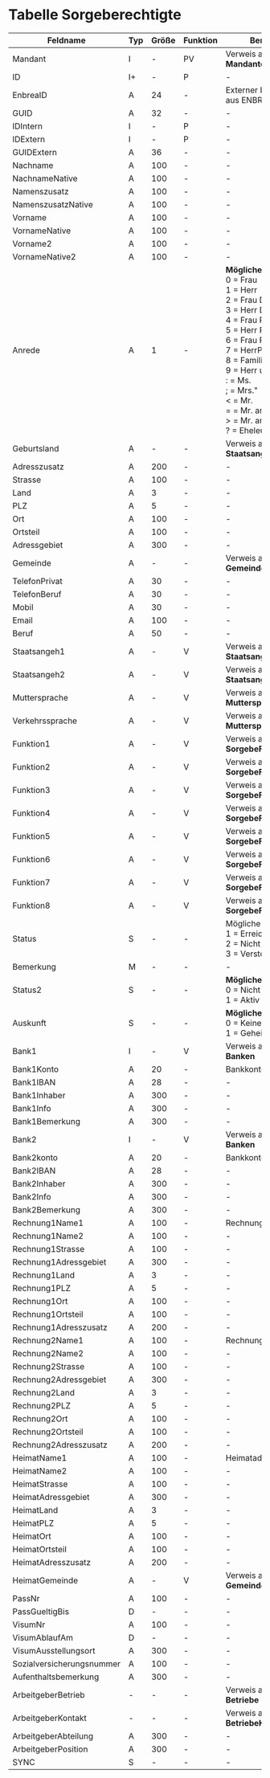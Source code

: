 # Tabelle Sorgeberechtigte


| Feldname                  | Typ | Größe | Funktion | Bemerkung                                |
|---------------------------|-----|-------|----------|------------------------------------------|
| Mandant                   | I   | -     | PV       | Verweis auf Tabelle<br>**Mandanten**     |
| ID                        | I+  | -     | P        | -                                        |
| EnbreaID                  | A   | 24    | -        | Externer Identifikator aus ENBREA        |
| GUID                      | A   | 32    | -        | -                                        |
| IDIntern                  | I   | -     | P        | -                                        |
| IDExtern                  | I   | -     | P        | -                                        |
| GUIDExtern                | A   | 36    | -        | -                                        |
| Nachname                  | A   | 100   | -        | -                                        |
| NachnameNative            | A   | 100   | -        | -                                        |
| Namenszusatz              | A   | 100   | -        | -                                        |
| NamenszusatzNative        | A   | 100   | -        | -                                        |
| Vorname                   | A   | 100   | -        | -                                        |
| VornameNative             | A   | 100   | -        | -                                        |
| Vorname2                  | A   | 100   | -        | -                                        |
| VornameNative2            | A   | 100   | -        | -                                        |
| Anrede                    | A   | 1     | -        | **Mögliche Werte:**<br>0 = Frau<br>1 = Herr<br>2 = Frau Dr.<br>3 = Herr Dr.<br>4 = Frau Prof.<br>5 = Herr Prof.<br>6 = Frau Prof. Dr.<br>7 = HerrProf. Dr.<br>8 = Familie<br>9 = Herr und Frau<br>: = Ms.<br/>; = Mrs."<br>< = Mr.<br>= = Mr. and Ms.<br>> = Mr. and Mrs.<br>? = Eheleute |
| Geburtsland               | A   | -     | -        | Verweis auf Tabelle<br>**Staatsangehoerigkeiten** |
| Adresszusatz              | A   | 200   | -        | -                                        |
| Strasse                   | A   | 100   | -        | -                                        |
| Land                      | A   | 3     | -        | -                                        |
| PLZ                       | A   | 5     | -        | -                                        |
| Ort                       | A   | 100   | -        | -                                        |
| Ortsteil                  | A   | 100   | -        | -                                        |
| Adressgebiet              | A   | 300   | -        | -                                        |
| Gemeinde                  | A   | -     | -        | Verweis auf Tabelle<br>**Gemeinden**     |
| TelefonPrivat             | A   | 30    | -        | -                                        |
| TelefonBeruf              | A   | 30    | -        | -                                        |
| Mobil                     | A   | 30    | -        | -                                        |
| Email                     | A   | 100   | -        | -                                        |
| Beruf                     | A   | 50    | -        | -                                        |
| Staatsangeh1              | A   | -     | V        | Verweis auf Tabelle<br>**Staatsangehoerigkeiten** |
| Staatsangeh2              | A   | -     | V        | Verweis auf Tabelle<br>**Staatsangehoerigkeiten** |
| Muttersprache             | A   | -     | V        | Verweis auf Tabelle<br>**Muttersprachen**   |
| Verkehrssprache           | A   | -     | V        | Verweis auf Tabelle<br>**Muttersprachen**   |
| Funktion1                 | A   | -     | V        | Verweis auf Tabelle<br>**SorgebeFunktionen** |
| Funktion2                 | A   | -     | V        | Verweis auf Tabelle<br>**SorgebeFunktionen** |
| Funktion3                 | A   | -     | V        | Verweis auf Tabelle<br>**SorgebeFunktionen** |
| Funktion4                 | A   | -     | V        | Verweis auf Tabelle<br>**SorgebeFunktionen** |
| Funktion5                 | A   | -     | V        | Verweis auf Tabelle<br>**SorgebeFunktionen** |
| Funktion6                 | A   | -     | V        | Verweis auf Tabelle<br>**SorgebeFunktionen** |
| Funktion7                 | A   | -     | V        | Verweis auf Tabelle<br>**SorgebeFunktionen** |
| Funktion8                 | A   | -     | V        | Verweis auf Tabelle<br>**SorgebeFunktionen** |
| Status                    | S   | -     | -        | Mögliche Werte:<br>1 = Erreichbar<br>2 = Nicht erreichbar<br>3 = Verstorben |
| Bemerkung                 | M   | -     | -        | -                                        |
| Status2                   | S   | -     | -        | **Mögliche Werte:**<br>0 = Nicht Aktiv<br>1 = Aktiv |
| Auskunft                  | S   | -     | -        | **Mögliche Werte:**<br>0 = Keine Angabe<br>1 = Geheim |
| Bank1                     | I   | -     | V        | Verweis auf Tabelle<br>**Banken**        |
| Bank1Konto                | A   | 20    | -        | Bankkonto 1                              |
| Bank1IBAN                 | A   | 28    | -        | -                                        |
| Bank1Inhaber              | A   | 300   | -        | -                                        |
| Bank1Info                 | A   | 300   | -        | -                                        |
| Bank1Bemerkung            | A   | 300   | -        | -                                        |
| Bank2                     | I   | -     | V        | Verweis auf Tabelle<br>**Banken**        |
| Bank2konto                | A   | 20    | -        | Bankkonto 2                              |
| Bank2IBAN                 | A   | 28    | -        | -                                        |
| Bank2Inhaber              | A   | 300   | -        | -                                        |
| Bank2Info                 | A   | 300   | -        | -                                        |
| Bank2Bemerkung            | A   | 300   | -        | -                                        |
| Rechnung1Name1            | A   | 100   | -        | Rechnungsadresse 1                       |
| Rechnung1Name2            | A   | 100   | -        | -                                        |
| Rechnung1Strasse          | A   | 100   | -        | -                                        |
| Rechnung1Adressgebiet     | A   | 300   | -        | -                                        |
| Rechnung1Land             | A   | 3     | -        | -                                        |
| Rechnung1PLZ              | A   | 5     | -        | -                                        |
| Rechnung1Ort              | A   | 100   | -        | -                                        |
| Rechnung1Ortsteil         | A   | 100   | -        | -                                        |
| Rechnung1Adresszusatz     | A   | 200   | -        | -                                        |
| Rechnung2Name1            | A   | 100   | -        | Rechnungsadresse 2                       |
| Rechnung2Name2            | A   | 100   | -        | -                                        |
| Rechnung2Strasse          | A   | 100   | -        | -                                        |
| Rechnung2Adressgebiet     | A   | 300   | -        | -                                        |
| Rechnung2Land             | A   | 3     | -        | -                                        |
| Rechnung2PLZ              | A   | 5     | -        | -                                        |
| Rechnung2Ort              | A   | 100   | -        | -                                        |
| Rechnung2Ortsteil         | A   | 100   | -        | -                                        |
| Rechnung2Adresszusatz     | A   | 200   | -        | -                                        |
| HeimatName1               | A   | 100   | -        | Heimatadresse                            |
| HeimatName2               | A   | 100   | -        | -                                        |
| HeimatStrasse             | A   | 100   | -        | -                                        |
| HeimatAdressgebiet        | A   | 300   | -        | -                                        |
| HeimatLand                | A   | 3     | -        | -                                        |
| HeimatPLZ                 | A   | 5     | -        | -                                        |
| HeimatOrt                 | A   | 100   | -        | -                                        |
| HeimatOrtsteil            | A   | 100   | -        | -                                        |
| HeimatAdresszusatz        | A   | 200   | -        | -                                        |
| HeimatGemeinde            | A   | -     | V        | Verweis auf Tabelle<br>**Gemeinden**     |
| PassNr                    | A   | 100   | -        | -                                        |
| PassGueltigBis            | D   | -     | -        | -                                        |
| VisumNr                   | A   | 100   | -        | -                                        |
| VisumAblaufAm             | D   | -     | -        | -                                        |
| VisumAusstellungsort      | A   | 300   | -        | -                                        |
| Sozialversicherungsnummer | A   | 100   | -        | -                                        |
| Aufenthaltsbemerkung      | A   | 300   | -        | -                                        |
| ArbeitgeberBetrieb        | -   | -     | -        | Verweis auf Tabelle<br>**Betriebe**      |
| ArbeitgeberKontakt        | -   | -     | -        | Verweis auf Tabelle<br>**BetriebeKontakte** |
| ArbeitgeberAbteilung      | A   | 300   | -        | -                                        |
| ArbeitgeberPosition       | A   | 300   | -        | -                                        |
| SYNC                      | S   | -     | -        | -                                        |